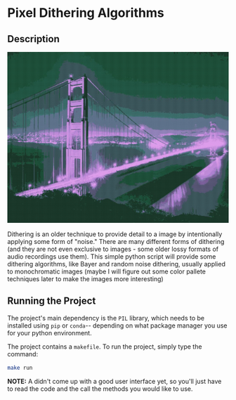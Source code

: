# Pixel Dithering Algorithms

## Description

![random_noise example](images/output/example2_moss.jpg)

Dithering is an older technique to provide detail to a image by intentionally applying
some form of "noise." There are many different forms of dithering (and they are not even
exclusive to images - some older lossy formats of audio recordings use them). This simple
python script will provide some dithering algorithms, like Bayer and random noise dithering,
usually applied to monochromatic images
(maybe I will figure out some color pallete techniques later to make the images more
interesting)

## Running the Project

The project's main dependency is the `PIL` library, which needs to be installed using `pip` or `conda`--
depending on what package manager you use for your python environment.

The project contains a `makefile`. To run the project, simply type the command:

```sh
make run
```

**NOTE:** A didn't come up with a good user interface yet, so you'll just have to read the code
and the call the methods you would like to use.
